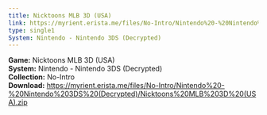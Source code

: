 ```yaml
---
title: Nicktoons MLB 3D (USA)
link: https://myrient.erista.me/files/No-Intro/Nintendo%20-%20Nintendo%203DS%20(Decrypted)/Nicktoons%20MLB%203D%20(USA).zip
type: single1
System: Nintendo - Nintendo 3DS (Decrypted)
---
```

<b>Game:</b> Nicktoons MLB 3D (USA)<br>
<b>System:</b> Nintendo - Nintendo 3DS (Decrypted)<br>
<b>Collection:</b> No-Intro<br>
<b>Download:</b> https://myrient.erista.me/files/No-Intro/Nintendo%20-%20Nintendo%203DS%20(Decrypted)/Nicktoons%20MLB%203D%20(USA).zip